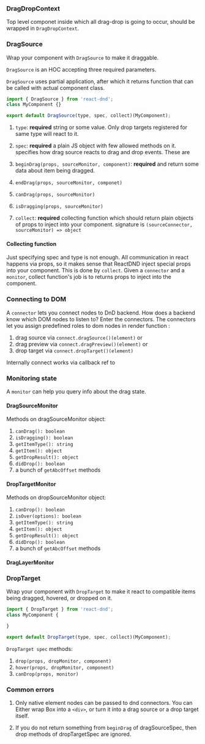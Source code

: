 
### DragDropContext

Top level componet inside which all drag-drop is going to occur,
should be wrapped in `DragDropContext`.


### DragSource

Wrap your component with `DragSource` to make it draggable.

`DragSource` is an HOC accepting three required parameters.

`DragSource` uses partial application, after which it returns function that can be called with actual component class.

```js
import { DragSource } from 'react-dnd';
class MyComponent {}

export default DragSource(type, spec, collect)(MyComponent);
```
1. `type`: **required** string or some value. Only drop targets registered for same type will react to it.

2. `spec`: **required** a plain JS object with few allowed methods on it. specifies how drag source reacts to drag and drop events.
These are 
1. `beginDrag(props, sourceMonitor, component)`: **required** and return some data about item being dragged.
2. `endDrag(props, sourceMonitor, componet)`
3. `canDrag(props, sourceMonitor)`
4. `isDragging(props, sourceMonitor)`

3. `collect`: **required** collecting function which should return plain objects of props to inject into your component.
signature is `(sourceConnector, sourceMonitor) => object`

#### Collecting function

Just specifying spec and type is not enough.
All communication in react happens via props, so it makes sense that ReactDND inject special props into your component. This is done by `collect`.
Given a `connector` and a `monitor`, collect function's job is to returns props to inject into the component.


### Connecting to DOM

A `connector` lets you connect nodes to DnD backend.
How does a backend know which DOM nodes to listen to?
Enter the connectors.
The connectors let you assign predefined roles to dom nodes in render function :
1. drag source  via `connect.dragSource()(element)` or
2. drag preview via `connect.dragPreview()(element)` or
3. drop target via `connect.dropTarget()(element)`

Internally connect works via callback ref to 

### Monitoring state

A `monitor` can help you query info about the drag state.

#### DragSourceMonitor

Methods on dragSourceMonitor object:
1. `canDrag(): boolean`
2. `isDragging(): boolean`
3. `getItemType(): string`
4. `getItem(): object`
5. `getDropResult(): object`
6. `didDrop(): boolean`
7. a bunch of `getAbcOffset` methods

#### DropTargetMonitor

Methods on dropSourceMonitor object:
1. `canDrop(): boolean`
2. `isOver(options): boolean`
3. `getItemType(): string`
4. `getItem(): object`
5. `getDropResult(): object`
6. `didDrop(): boolean`
7. a bunch of `getAbcOffset` methods


#### DragLayerMonitor

### DropTarget

Wrap your component with `DropTarget` to make it react to compatible items being dragged, hovered, or dropped on it.

```js
import { DropTarget } from 'react-dnd';
class MyComponent {

}

export default DropTarget(type, spec, collect)(MyComponent);
```

`DropTarget spec` methods:
1. `drop(props, dropMonitor, component)`
2. `hover(props, dropMonitor, component)`
3. `canDrop(props, monitor)`

### Common errors

1. Only native element nodes can be passed to dnd connectors.
You can Either wrap Box into a `<div>`, or turn it into a drag source or a drop target itself.

2. If you do not return something from `beginDrag` of dragSourceSpec, then drop methods of dropTargetSpec are ignored.

